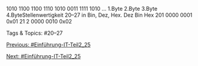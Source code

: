 1010 1100   1100 1110   1010 0011    1111 1010    …
1.Byte 2.Byte            3.Byte 4.ByteStellenwertigkeit 20–27 in Bin, Dez, Hex.
Dez Bin Hex
201 0000 0001 0x01
21 2 0000 0010 0x02

   Tags & Topics:
   #20–27

[Previous: #Einführung-IT-Teil2_25](Einführung-IT-Teil2_25.md)

[Next: #Einführung-IT-Teil2_25](Einführung-IT-Teil2_25.md)